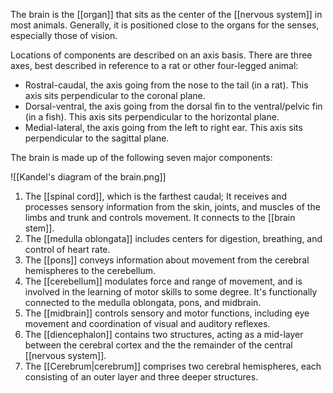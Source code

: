 The brain is the [[organ]] that sits as the center of the [[nervous system]] in most animals. Generally, it is positioned close to the organs for the senses, especially those of vision.

Locations of components are described on an axis basis. There are three axes, best described in reference to a rat or other four-legged animal:

- Rostral-caudal, the axis going from the nose to the tail (in a rat). This axis sits perpendicular to the coronal plane.
- Dorsal-ventral, the axis going from the dorsal fin to the ventral/pelvic fin (in a fish). This axis sits perpendicular to the horizontal plane.
- Medial-lateral, the axis going from the left to right ear. This axis sits perpendicular to the sagittal plane.

The brain is made up of the following seven major components:

![[Kandel's diagram of the brain.png]]

1. The [[spinal cord]], which is the farthest caudal; It receives and processes sensory information from the skin, joints, and muscles of the limbs and trunk and controls movement. It connects to the [[brain stem]].
2. The [[medulla oblongata]] includes centers for digestion, breathing, and control of heart rate.
3. The [[pons]] conveys information about movement from the cerebral hemispheres to the cerebellum.
4. The [[cerebellum]] modulates force and range of movement, and is involved in the learning of motor skills to some degree. It's functionally connected to the medulla oblongata, pons, and midbrain.
5. The [[midbrain]] controls sensory and motor functions, including eye movement and coordination of visual and auditory reflexes.
6. The [[diencephalon]] contains two structures, acting as a mid-layer between the cerebral cortex and the the remainder of the central [[nervous system]].
7. The [[Cerebrum|cerebrum]] comprises two cerebral hemispheres, each consisting of an outer layer and three deeper structures.